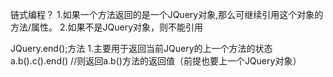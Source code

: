 链式编程？
    1.如果一个方法返回的是一个JQuery对象,那么可继续引用这个对象的方法/属性。
    2.如果不是JQuery对象，则不能引用

JQuery.end();方法
    1.主要用于返回当前JQuery的上一个方法的状态      a.b().c().end()     //则返回a.b()方法的返回值（前提也要上一个JQuery对象）
    